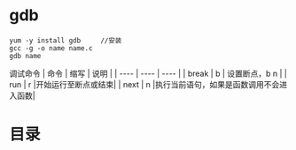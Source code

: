 # gdb
```
yum -y install gdb     //安装
gcc -g -o name name.c
gdb name
```
调试命令
|  命令  | 缩写  | 说明  |
|  ----  | ----  |  ---- |
| break  | b     |  设置断点，b n  |
| run    | r     |开始运行至断点或结束|
| next   | n     |执行当前语句，如果是函数调用不会进入函数|

# 目录

## 
